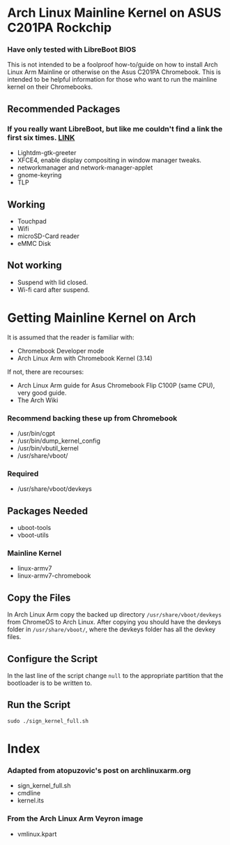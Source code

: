 # Arch Linux Mainline Kernel on ASUS C201PA Rockchip
### Have only tested with LibreBoot BIOS
This is not intended to be a foolproof how-to/guide on how to install
Arch Linux Arm Mainline or otherwise on the Asus C201PA Chromebook.
This is intended to be helpful information for those who want to 
run the mainline kernel on their Chromebooks.

## Recommended Packages
### If you really want LibreBoot, but like me couldn't find a link the first six times. [LINK](https://www.mirrorservice.org/sites/libreboot.org/release/stable/20160902/rom/depthcharge/)
* Lightdm-gtk-greeter
* XFCE4, enable display compositing in window manager tweaks.
* networkmanager and network-manager-applet
* gnome-keyring
* TLP

## Working
* Touchpad
* Wifi
* microSD-Card reader
* eMMC Disk

## Not working
* Suspend with lid closed.
* Wi-fi card after suspend.

# Getting Mainline Kernel on Arch
It is assumed that the reader is familiar with:
* Chromebook Developer mode
* Arch Linux Arm with Chromebook Kernel (3.14)

If not, there are recourses:
* Arch Linux Arm guide for Asus Chromebook Flip C100P (same CPU), very good guide.
* The Arch Wiki

### Recommend backing these up from Chromebook
* /usr/bin/cgpt
* /usr/bin/dump_kernel_config
* /usr/bin/vbutil_kernel
* /usr/share/vboot/
### Required
* /usr/share/vboot/devkeys

## Packages Needed
* uboot-tools
* vboot-utils
### Mainline Kernel
* linux-armv7
* linux-armv7-chromebook

## Copy the Files
In Arch Linux Arm copy the backed up directory `/usr/share/vboot/devkeys`
from ChromeOS to Arch Linux. After copying you should have the devkeys 
folder in `/usr/share/vboot/`, where the devkeys folder has all the devkey
files.

## Configure the Script
In the last line of the script change `null` to the appropriate 
partition that the bootloader is to be written to.

## Run the Script
`sudo ./sign_kernel_full.sh`

# Index
### Adapted from atopuzovic's post on archlinuxarm.org
* sign_kernel_full.sh
* cmdline
* kernel.its
### From the Arch Linux Arm Veyron image
* vmlinux.kpart
